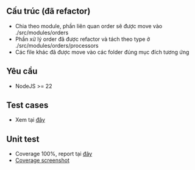 ## Cấu trúc (đã refactor)
- Chia theo module, phần liên quan order sẽ được move vào ./src/modules/orders
- Phần xử lý order đã được refactor và tách theo type ở ./src/modules/orders/processors
- Các file khác đã được move vào các folder đúng mục đích tương ứng

## Yêu cầu
- NodeJS >= 22

## Test cases
- Xem tại [đây](./tests/test-cases.md)

## Unit test
- Coverage 100%, report tại [đây](https://phupt-nals.github.io/phupt-unit-test/)
- [Coverage screenshot](./tests/coverage.png)
